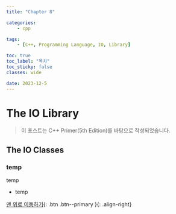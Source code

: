 ```yaml
---
title: "Chapter 8"

categories:
    - cpp

tags:
    - [C++, Programming Language, IO, Library]

toc: true
toc_label: "목차"
toc_sticky: false
classes: wide

date: 2023-12-5
---
```


# The IO Library

> 이 포스트는 C++ Primer(5th Edition)를 바탕으로 작성되었습니다.

## The IO Classes

### temp
temp
- temp



[맨 위로 이동하기](#){: .btn .btn--primary }{: .align-right}